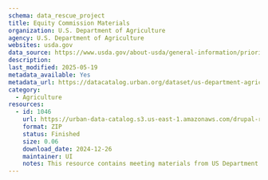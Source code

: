 ```yaml
---
schema: data_rescue_project 
title: Equity Commission Materials
organization: U.S. Department of Agriculture
agency: U.S. Department of Agriculture
websites: usda.gov
data_source: https://www.usda.gov/about-usda/general-information/priorities/equity-usda/equity-commission
description: 
last_modified: 2025-05-19
metadata_available: Yes
metadata_url: https://datacatalog.urban.org/dataset/us-department-agriculture-equity-commission-materials
category:
  - Agriculture 
resources:
  - id: 1046
    url: https://urban-data-catalog.s3.us-east-1.amazonaws.com/drupal-root-live/2025/03/28/race-and-equity/usda-equity-commission/data.zip
    format: ZIP
    status: Finished
    size: 0.06
    download_date: 2024-12-26
    maintainer: UI
    notes: This resource contains meeting materials from US Department of Agriculture (USDA) Equity Commission and relevant Federal Register notices. The USDA Equity Commission is an external group of individuals with expertise in areas including policy design, civil rights, legal experience, public relations, organizing farm workers, and advancing rural economic prosperity.
---
```


